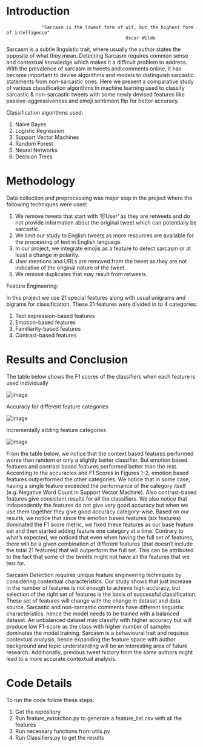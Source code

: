 # Introduction

                 "Sarcasm is the lowest form of wit, but the highest form of intelligence"
                                                Oscar Wilde

Sarcasm is a subtle linguistic trait, where usually the author states the opposite of what they mean. Detecting Sarcasm requires common sense and contextual knowledge which makes it a difficult problem to address. With the prevalence of sarcasm in tweets and comments online, it has become important to devise algorithms and models to distinguish sarcastic statements from non-sarcastic ones. Here we present a comparative study of various classification algorithms in machine learning used to classify sarcastic & non-sarcastic tweets with some newly devised features like passive-aggressiveness and emoji sentiment flip for better accuracy.

Classification algorithms used:

1. Naive Bayes
2. Logistic Regression
3. Support Vector Machines
4. Random Forest
5. Neural Networks
6. Decision Trees

# Methodology

Data collection and preprocessing was major step in the project where the following techniques were used:
1. We remove tweets that start with ‘@User’ as they are retweets and do not provide information about the original tweet which can potentially be sarcastic.
2. We limit our study to English tweets as more resources are available for the processing of text in English language.
3. In our project, we integrate emojis as a feature to detect sarcasm or at least a change in polarity.
4. User mentions and URLs are removed from the tweet as they are not indicative of the original nature of the tweet.
5. We remove duplicates that may result from retweets.

Feature Engineering:

In this project we use 21 special features along with usual unigrams and bigrams for classification. These 21 features were divided in to 4 categories:

1. Text expression-based features
2. Emotion-based features
3. Familiarity-based features
4. Contrast-based features

# Results and Conclusion

The table below shows the F1 scores of the classifiers when each feature is used individually

![image](https://user-images.githubusercontent.com/31497107/40632326-83d09e30-629a-11e8-965d-dcb8b774a382.png)

Accuracy for different feature categories

![image](https://user-images.githubusercontent.com/31497107/40632333-9f76f4e0-629a-11e8-833f-762049f0ace4.png)

Incrementally adding feature categories

![image](https://user-images.githubusercontent.com/31497107/40632345-b851f06e-629a-11e8-9963-999ae3710c51.png)


From the table below, we notice that the context based features performed worse than random or only a slightly better classifier. But emotion based features and contrast based features performed better than the rest. According to the accuracies and F1 Scores in Figures 1-2, emotion based features outperformed the other categories. We notice that in some case, having a single feature exceeded the performance of the category itself (e.g. Negative Word Count in Support Vector Machine). Also contrast-based features give consistent results for all the classifiers. We also notice that independently the features do not give very good accuracy but when we use them together they give good accuracy category-wise. Based on our results, we notice that since the emotion based features (six features) dominated the F1 score metric, we fixed these features as our base feature set and then started adding feature one category at a time. Contrary to what’s expected, we noticed that even when having the full set of features, there will be a given combination of different features (that doesn’t include the total 21 features) that will outperform the full set. This can be attributed to the fact that some of the tweets might not have all the features that we test for. 

Sarcasm Detection requires unique feature engineering techniques by considering contextual characteristics. Our study shows that just increase in the number of features is not enough to achieve high accuracy, but selection of the right set of features is the basis of successful classification. These set of features will change with the change in dataset and data source. Sarcastic and non-sarcastic comments have different linguistic characteristics, hence the model needs to be trained with a balanced dataset. An unbalanced dataset may classify with higher accuracy but will produce low F1-score as the class with higher number of samples dominates the model training. Sarcasm is a behavioural trait and requires contextual analysis, hence expanding the feature space with author background and topic understanding will be an interesting area of future research. Additionally, previous tweet history from the same authors might lead to a more accurate contextual analysis.

# Code Details

To run the code follow these steps:

1. Get the repository
2. Run feature_extraction.py to generate a feature_list.csv with all the features
3. Run necessary functions from utils.py
4. Run Classifiers.py to get the results



